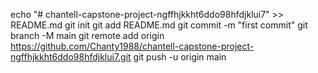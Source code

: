 echo "# chantell-capstone-project-ngffhjkkht6ddo98hfdjklui7" >> README.md
git init
git add README.md
git commit -m "first commit"
git branch -M main
git remote add origin https://github.com/Chanty1988/chantell-capstone-project-ngffhjkkht6ddo98hfdjklui7.git
git push -u origin main